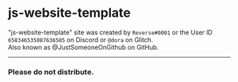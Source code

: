 # js-website-template

"js-website-template" site was created by `Reverse#0001` or the User ID `658346535087636505` on Discord or `@dora` on Glitch.\
Also known as @JustSomeoneOnGithub on GitHub.

---

### Please do not distribute.
